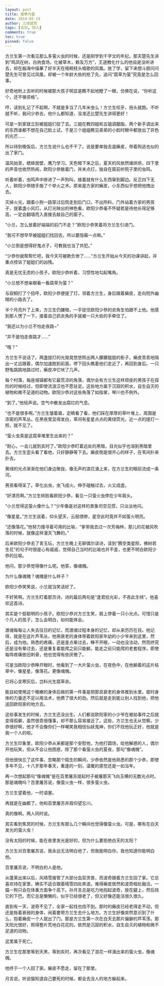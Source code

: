 ```yaml
---
layout: post
title: 腐草为萤
date: 2014-05-19
author: 三径就荒
tags: [古剑, 同人]
comments: true
toc: true
pinned: false
---
```


方兰生第一次看见那么多萤火虫的时候，还是刚学到千字文的年纪。那天楚先生讲到“鸣凤在树，白驹食场，化被草木，赖及万方”，王道教化什么的他自是没听进去，却在脑海中描摹了好半天在梧桐枝头唱歌的凤凰。放了学，留下来想斗胆问问楚先生可曾见过凤凰，却被一个年龄大些的抢了先，追问“腐草为萤”究竟是怎么回事。

好奇地附上去听的时候被那大孩子明显是瞧不起地瞪了一眼，仿佛在说，“你听这个，还不够资格”。

哼，读到礼记了不起啊，不就是多当了几年米虫么！方兰生咬牙，扭头就跑。不听就不听，我问少恭去，他什么都知道，没准还比楚先生讲得更好！

可是一到家就立刻被姐姐们捉了去。三姐在教四姐和五姐调胭脂，两个新手调出来的东西谁都不想在自己脸上试，于是三个姐姐瞧见弟弟的小脸时眼中都放出了异色的光芒……

所以待到晚饭后，方兰生说什么也不干了。说是要单独去遛癞皮，带着狗逃也似的出了家门。

温风始至，蟋蟀居壁，鹰乃学习。天色暗下来之后，夏天的风依然燥烘烘，四下里的声音也依然热闹，欧阳少恭敞着门，并未点灯，独自在窗前听院子里的虫鸣。

听着听着，虫鸣声中掺进了一声狗叫，接着就有什么东西窜到脚边。反正四下无人，欧阳少恭随手施了个举火之术。原来是方家的癞皮，小东西似乎想把他拽出去。

灭掉火光，跟着小狗一路穿过后院走到后门口，不出所料，门外站着方家的男孩子，提着盏小风灯。从灯光映出的神色看，欧阳少恭毫不怀疑若是待他长得足够高，一定会翻墙而入直接去敲自己的窗子。

“小兰，怎么放着好端端的前门不走？”欧阳少恭笑着将方兰生引进门。

“我可不想早早被姐姐们找回去，所以要隐蔽一点嘛。”

“小兰倒是想得好鬼点子，可教我也当了共犯。”

“少恭你就帮帮忙吧，我今天可被欺负惨了……”方兰生开始从今天的功课讲起，并重点控诉了姐姐们的凶残。

真是无忧无虑的小孩子。欧阳少恭听着，习惯性地勾起嘴角。

“小兰想不想亲眼看一看腐草为萤？”

与寂桐打了个招呼，欧阳少恭便提了灯，领着方兰生，身后跟着癞皮，走向院外幽暗的小路去了。

半个月亮升了上来，方兰生仍嫌暗，一手捉住欧阳少恭的衣角生怕跟不上他。他感到那人愣了一下，接着自己抓衣角的手就被一只大些的手牵住了。

“我还以为小兰不怕走夜路~”

“并不是怕走夜路才……”

“哦？”

方兰生不说话了。两盏提灯的光晃晃悠悠照出两人朦朦胧胧的影子，癞皮乖乖地隔出一丈远跟着，偶尔加速跑到前面，停下回头瞧着他们走近了，再回到身后。一只野兔跳跳地路过时，癞皮冲它吠了几声。

每个村落，每座城镇都有它最荒凉的角落，偶尔会有方兰生这样顽皮的男孩子在探险的时候经过，但即使流浪汉也不愿驻足。这些地方属于沉寂的积水，自生自灭的植物和微不足道的动物。欧阳少恭对这些角落了如指掌，琴川也不例外。

“到了。”他轻声说。空气中散发出腐烂的气息。

“也不是很多啊。”方兰生皱着眉，定睛看了看，他们踩在厚厚的草叶堆上，周围是浓密的芦苇丛，在黑夜里显得发白，草间有星星点点的黄绿荧光，近一点的提灯一照，就不见了。

“萤火虫真是这腐草堆里生出来的？”

“耐心，一会儿就到亥时了。”欧阳少恭盯着远处的黑暗，目光似乎也溶到黑暗里去。方兰生歪头看了看他，只好静静等下去。癞皮倒是很开心的样子，在苇间扑来扑去。

黄绿的光点渐渐在他们身边聚拢，像无声的浪花涌上来，在方兰生的眼前流成一条河。

男孩看得呆了。草化出虫，虫飞成火。伸手碰触过去，火又成虚。

“好漂亮啊。”方兰生转脸看欧阳少恭，看见一只萤火虫停在少年肩头。

“小兰觉得这萤火像什么？”少年像是对这样的景象司空见惯，只淡淡地问。

“像星星。”方兰生说着，仰头望天，云层缥缈，星空此时竟并不如萤火明亮。

“还像落花。”他努力搜寻着可用的比喻，“爹带我去过一次芳梅林，那儿的花被风吹落的时候，就像这样漫天飞舞的。”

后来欧阳少恭去了青玉坛，方兰生晚上无聊偶尔读诗，读到“腾空类星陨，拂树若生花”的句子时很是心有戚戚，觉得自己当时的比喻也并不差，也更不明白欧阳少恭的比喻。

他问，那少恭觉得像什么呢。他答，像魂魄。

为什么像魂魄？魂魄是什么样子？

欧阳少恭笑笑说，小兰就当笑话好了。

不好笑啊。方兰生盯着那页诗，诗的最后两句是“逢君拾光彩，不吝此生倾”。他喜欢这首诗。

其实是个挺聪明的小孩子。欧阳少恭对方兰生笑，肩上停着一只小光点。可惜只是个凡人的孩子，怎么会明白，如何能体会。

渡魂每每让人失去往日的记忆，而渡魂过程本身的记忆，却从来历历在目。他记得，就是在这片芦苇丛，他用衰老的身体带着欧阳家年幼的小少爷来到这里，然后，成为他。熟悉的疼痛，还是差点晕过去，睁不开眼，一动也没法动，然而终究还是没有晕过去，还是重复着能爬之前只能躺，能走之前只能爬的老套程序。即使每阵疼痛依旧刺骨，他也觉得有些厌倦了。

可是当欧阳少恭睁开眼时，他看到了一大片萤火虫，在夜色中，在他躺着的这片枯草中，像星星，像落花。更像魂魄。

已将心变寒灰后，岂料光生腐草余。

能自如使用这个稚嫩的身体后做的第一件事是把那具衰老的身体推到水里。彼时身体的力量还不足以用法术，他费了很大的劲。然后就是走到能让别人找到他，把他送回欧阳家的地方去。

这些事发生的时候，方兰生还没出生。人们都说欧阳家的小少爷在被劫事件之后就变得孤僻，虽然很乖很懂事，却不那么容易接近了。这些，方兰生也无从觉察。少恭很好啊，他才不会像你们一样嘲笑我相信仙妖鬼神，你们不找他玩正好，他就是我一个人的啦。

方兰生印象里，欧阳少恭从来都是那个安慰他，为他打圆场，给他解惑的人，偶尔开他玩笑，但从不会让他困惑，除了那个看萤火虫的夏夜，那句“像魂魄”。

但他很快忘了这件事，忽略那个陌生的瞬间，少恭依然是他熟悉的那个少恭，即使多年不见，十八岁那年春天，重逢的一刻，温暖的感觉还是一如当年。

再一次想起那句“像魂魄”是在百里屠苏提起村子被屠那天飞向玉横的无数光点时。那是魂魄吗？百里屠苏说，像萤火虫一样，很多萤火虫。

方兰生望着他，一时语塞。

再就是在幽都了。他和百里屠苏并肩仰望忘川。

真的像啊。两人同时说。

其实看到焦冥的时候，方兰生有那么几个瞬间也觉得像萤火虫。可是，哪有在白天发光的萤火虫！

没有太阳的时候，能在夜里发光是好的，但为什么要拒绝白天的太阳？

方兰生对百里屠苏说，我永远无法明白他了，但我能明白你，我也知道你能明白他。

百里屠苏说，不明白的人是他。

从蓬莱出来以后，风晴雪接管了大部分血契灵兽，而波奇跟着方兰生回了家。它总喜欢待在家里，确实不适合跟着晴雪四处奔波。难得癞皮居然和波奇相处融洽，一猫一狗只会在体重方面争个高下。孙月言总是吃力地抱起波奇，放在腿上，然后挠它的下巴。而它总是懒懒的，似乎已经很老了，但又好像还能活很久很久。

直到有一天，波奇不见了，全家一起找也找不到。那时的癞皮已经老得走不动，但还是拖着衰弱的身体，闹着要带方兰生去什么地方。方兰生好像突然意识到了什么，抱着癞皮一个人就出了门。那是方兰生第一次在白天去那片偏僻的芦苇荡，那天阳光很好，照得整片荒地白花花的。依然是沉寂的积水，自生自灭的植物和微不足道的动物。

这里属于死亡。

方兰生在那里等到天黑，等到亥时，再次看见了浪花一样涌出来的萤火虫，像魂魄。

他终于一个人回了家。癞皮不愿走，留在了那里。

月言说，听说猫知道自己要死的时候，都会去没人的地方躲起来。


